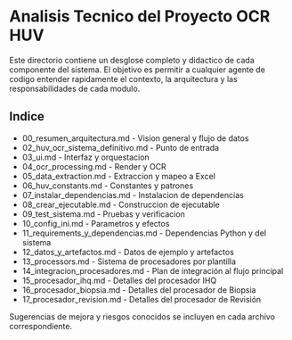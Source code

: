 # Analisis Tecnico del Proyecto OCR HUV

Este directorio contiene un desglose completo y didactico de cada componente del sistema. El objetivo es permitir a cualquier agente de codigo entender rapidamente el contexto, la arquitectura y las responsabilidades de cada modulo.

## Indice
- 00_resumen_arquitectura.md - Vision general y flujo de datos
- 02_huv_ocr_sistema_definitivo.md - Punto de entrada
- 03_ui.md - Interfaz y orquestacion
- 04_ocr_processing.md - Render y OCR
- 05_data_extraction.md - Extraccion y mapeo a Excel
- 06_huv_constants.md - Constantes y patrones
- 07_instalar_dependencias.md - Instalacion de dependencias
- 08_crear_ejecutable.md - Construccion de ejecutable
- 09_test_sistema.md - Pruebas y verificacion
- 10_config_ini.md - Parametros y efectos
- 11_requirements_y_dependencias.md - Dependencias Python y del sistema
- 12_datos_y_artefactos.md - Datos de ejemplo y artefactos
- 13_processors.md - Sistema de procesadores por plantilla
- 14_integracion_procesadores.md - Plan de integración al flujo principal
- 15_procesador_ihq.md - Detalles del procesador IHQ
- 16_procesador_biopsia.md - Detalles del procesador de Biopsia
- 17_procesador_revision.md - Detalles del procesador de Revisión

Sugerencias de mejora y riesgos conocidos se incluyen en cada archivo correspondiente.
